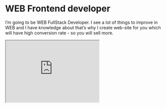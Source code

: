 # WEB Frontend developer
I’m going to be WEB FullStack Developer. I see a lot of things to improve in WEB and I have knowledge about
that’s why I create web-site for you which will have high conversion rate - so you will sell more.

<div>
  <iframe id="inlineFrameExample"
      title="Inline Frame Example"
      width="300"
      height="200"
      src="https://www.nicitaa.com/">
  </iframe>
</div>